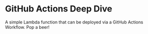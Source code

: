 # GitHub Actions Deep Dive

A simple Lambda function that can be deployed via a GitHub Actions Workflow. 
Pop a beer!
